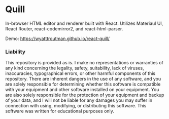 # Quill
In-browser HTML editor and renderer built with React. Utilizes Materiaul UI, React Router, react-codemirror2, and react-html-parser.

Demo: https://wyatttroutman.github.io/react-quill/

### Liability
This repository is provided as is. I make no representations or warranties of any kind concerning the legality, safety, suitability, lack of viruses, inaccuracies, typographical errors, or other harmful components of this repository. There are inherent dangers in the use of any software, and you are solely responsible for determining whether this software is compatible with your equipment and other software installed on your equipment. You are also solely responsible for the protection of your equipment and backup of your data, and I will not be liable for any damages you may suffer in connection with using, modifying, or distributing this software. This software was written for educational purposes only.
